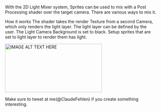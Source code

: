 
With the 2D Light Mixer system, Sprites can be used to mix with a Post Processing shader over the target camera. There are various ways to mix it.

How it works
The shader takes the render Texture from a second Camera, which only renders the light layer. 
The light layer can be defined by the user. The Light Camera Background is set to black. 
Setup sprites that are set to light layer to render them has light.


<a href="http://www.youtube.com/watch?feature=player_embedded&v=Oa0gnwd5xP0
" target="_blank"><img src="http://img.youtube.com/vi/Oa0gnwd5xP0/0.jpg" 
alt="IMAGE ALT TEXT HERE" width="320" height="160" /></a>


Make sure to tweet at me(@ClaudeFehlen) if you create something interesting. 
